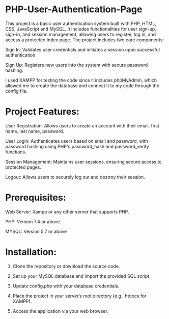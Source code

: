 # PHP-User-Authentication-Page

This project is a basic user authentication system built with PHP, HTML, CSS, JavaScript and MySQL. It includes functionalities for user sign-up, sign-in, and session management, allowing users to register, log in, and access a protected index page. The project includes two core components:

Sign In: Validates user credentials and initiates a session upon successful authentication.

Sign Up: Registers new users into the system with secure password hashing.

I used XAMPP for testing the code since it includes phpMyAdmin, which allowed me to create the database and connect it to my code through the config file.

# Project Features:
User Registration: Allows users to create an account with their email, first name, last name, password.

User Login: Authenticates users based on email and password, with password hashing using PHP's password_hash and password_verify functions.

Session Management: Maintains user sessions, ensuring secure access to protected pages.

Logout: Allows users to securely log out and destroy their session.

# Prerequisites:
Web Server: Xampp or any other server that supports PHP.

PHP: Version 7.4 or above.

MYSQL: Version 5.7 or above

# Installation:
1. Clone the repository or download the source code.

2. Set up your MySQL database and import the provided SQL script.

3. Update config.php with your database credentials.

4. Place the project in your server’s root directory (e.g., htdocs for XAMPP).

5. Access the application via your web browser.
